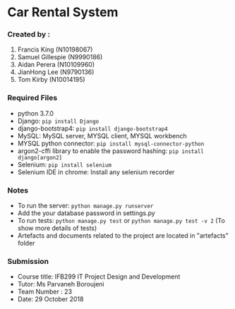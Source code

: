 
# Car Rental System 

### Created by :
 1. Francis King (N10198067)
 2. Samuel Gillespie (N9990186)
 3. Aidan Perera (N10109960)
 4. JianHong Lee (N9790136)
 5. Tom Kirby (N10014195)

### Required Files
* python 3.7.0
* Django: `pip install Django`
* django-bootstrap4: `pip install django-bootstrap4`
* MySQL: MySQL server, MYSQL client, MYSQL workbench
* MYSQL python connector: `pip install mysql-connector-python`
* argon2-cffi library to enable the password hashing: `pip install django[argon2]`
* Selenium: `pip install selenium`
* Selenium IDE in chrome: Install any selenium recorder

### Notes
 - To run the server: `python manage.py runserver`
 - Add the your database password in settings.py
 - To run tests: `python manage.py test` or `python manage.py test -v 2` (To show more details of tests)
 - Artefacts and documents related to the project are located in "artefacts" folder

### Submission
- Course title: IFB299 IT Project Design and Development
- Tutor: Ms Parvaneh Boroujeni
- Team Number : 23
- Date: 29 October 2018
